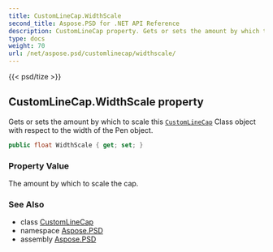 ```yaml
---
title: CustomLineCap.WidthScale
second_title: Aspose.PSD for .NET API Reference
description: CustomLineCap property. Gets or sets the amount by which to scale this CustomLineCap Class object with respect to the width of the Pen object
type: docs
weight: 70
url: /net/aspose.psd/customlinecap/widthscale/
---
```

{{< psd/tize >}}
## CustomLineCap.WidthScale property

Gets or sets the amount by which to scale this [`CustomLineCap`](../) Class object with respect to the width of the Pen object.

```csharp
public float WidthScale { get; set; }
```

### Property Value

The amount by which to scale the cap.

### See Also

* class [CustomLineCap](../)
* namespace [Aspose.PSD](../../customlinecap/)
* assembly [Aspose.PSD](../../../)


